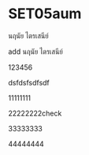 # SET05aum

นฤนัย ไตรเสนีย์

add นฤนัย ไตรเสนีย์

123456


dsfdsfsdfsdf

11111111

22222222check

33333333

44444444